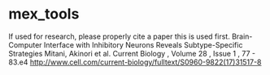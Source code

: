 # mex_tools

If used for research, please properly cite a paper this is used first.
Brain-Computer Interface with Inhibitory Neurons Reveals Subtype-Specific Strategies
Mitani, Akinori et al. Current Biology , Volume 28 , Issue 1 , 77 - 83.e4
http://www.cell.com/current-biology/fulltext/S0960-9822(17)31517-8

